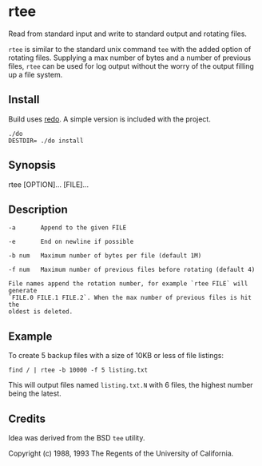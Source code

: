 # rtee

Read from standard input and write to standard output and rotating files.

`rtee` is similar to the standard unix command `tee` with the added option of
rotating files. Supplying a max number of bytes and a number of previous
files, `rtee` can be used for log output without the worry of the output
filling up a file system.

## Install

Build uses [redo](https://cr.yp.to/redo.html). A simple version is included
with the project.

    ./do
    DESTDIR= ./do install

## Synopsis

rtee [OPTION]... [FILE]...

## Description

    -a       Append to the given FILE

    -e       End on newline if possible

    -b num   Maximum number of bytes per file (default 1M)

    -f num   Maximum number of previous files before rotating (default 4)

    File names append the rotation number, for example `rtee FILE` will generate
    `FILE.0 FILE.1 FILE.2`. When the max number of previous files is hit the
    oldest is deleted.

## Example

To create 5 backup files with a size of 10KB or less of file listings:

    find / | rtee -b 10000 -f 5 listing.txt

This will output files named `listing.txt.N` with 6 files, the highest
number being the latest.

## Credits

Idea was derived from the BSD `tee` utility.

Copyright (c) 1988, 1993 The Regents of the University of California.
